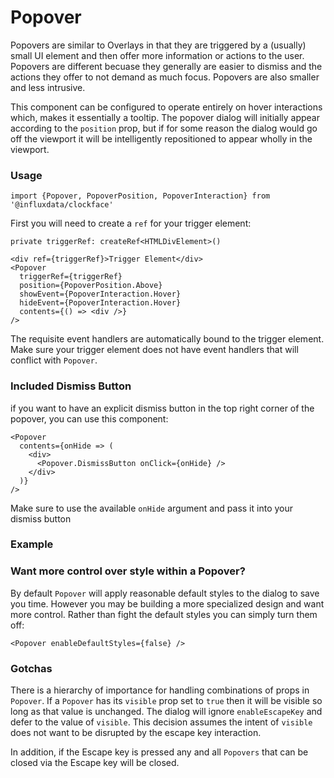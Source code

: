 # Popover

Popovers are similar to Overlays in that they are triggered by a (usually) small UI element and then offer more information or actions to the user. Popovers are different becuase they generally are easier to dismiss and the actions they offer to not demand as much focus. Popovers are also smaller and less intrusive.

This component can be configured to operate entirely on hover interactions which, makes it essentially a tooltip. The popover dialog will initially appear according to the `position` prop, but if for some reason the dialog would go off the viewport it will be intelligently repositioned to appear wholly in the viewport.

### Usage
```tsx
import {Popover, PopoverPosition, PopoverInteraction} from '@influxdata/clockface'
```
First you will need to create a `ref` for your trigger element:
```tsx
private triggerRef: createRef<HTMLDivElement>()
```
```tsx
<div ref={triggerRef}>Trigger Element</div>
<Popover
  triggerRef={triggerRef}
  position={PopoverPosition.Above}
  showEvent={PopoverInteraction.Hover}
  hideEvent={PopoverInteraction.Hover}
  contents={() => <div />}
/>
```

The requisite event handlers are automatically bound to the trigger element. Make sure your trigger element does not have event handlers that will conflict with `Popover`.


### Included Dismiss Button

if you want to have an explicit dismiss button in the top right corner of the popover, you can use this component:
```tsx
<Popover
  contents={onHide => (
    <div>
      <Popover.DismissButton onClick={onHide} />
    </div>
  )}
/>
```
Make sure to use the available `onHide` argument and pass it into your dismiss button

### Example
<!-- STORY -->

### Want more control over style within a Popover?

By default `Popover` will apply reasonable default styles to the dialog to save you time. However you may be building a more specialized design and want more control. Rather than fight the default styles you can simply turn them off:
```tsx
<Popover enableDefaultStyles={false} />
```

### Gotchas

There is a hierarchy of importance for handling combinations of props in `Popover`. If a `Popover` has its `visible` prop set to `true` then it will be visible so long as that value is unchanged. The dialog will ignore `enableEscapeKey` and defer to the value of `visible`. This decision assumes the intent of `visible` does not want to be disrupted by the escape key interaction.

In addition, if  the Escape key is pressed any and all `Popovers` that can be closed via the Escape key will be closed.

<!-- STORY HIDE START -->

<!-- STORY HIDE END -->

<!-- PROPS -->
